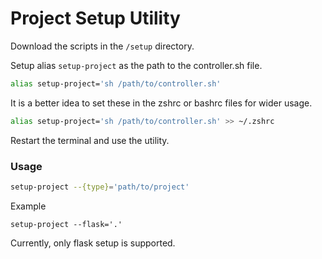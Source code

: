 # Project Setup Utility

Download the scripts in the `/setup` directory. 

Setup alias `setup-project` as the path to the controller.sh file.
```sh
alias setup-project='sh /path/to/controller.sh'
``` 

It is a better idea to set these in the zshrc or bashrc files for wider usage.
```sh
alias setup-project='sh /path/to/controller.sh' >> ~/.zshrc
```

Restart the terminal and use the utility. 

### Usage
```sh
setup-project --{type}='path/to/project'
```

Example
```
setup-project --flask='.'
```

Currently, only flask setup is supported.
